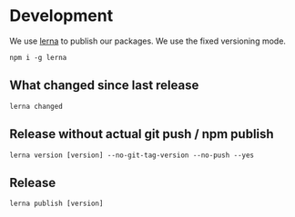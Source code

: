 # Development

We use [lerna](https://github.com/lerna/lerna) to publish our packages. We use the fixed versioning mode.

```
npm i -g lerna
```

## What changed since last release

```
lerna changed
```

## Release without actual git push / npm publish

```
lerna version [version] --no-git-tag-version --no-push --yes
```

## Release

```
lerna publish [version]
```
